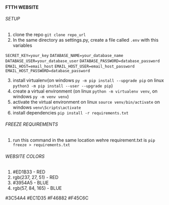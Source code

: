 #### FTTH WEBSITE

###### SETUP

1. clone the repo `git clone repo_url`
2. In the same directory as settings.py, create a file called `.env` with this variables

`SECRET_KEY=your_key`
`DATABASE_NAME=your_database_name`
`DATABASE_USER=your_database_user`
`DATABASE_PASSWORD=database_password`
`EMAIL_HOST=email_host`
`EMAIL_HOST_USER=email_host_password`
`EMAIL_HOST_PASSWORD=database_password`

3. install virtualenv(on windows `py -m pip install --upgrade pip` on linux `python3 -m pip install --user --upgrade pip`)
4. create a virtual environment (on linux `python -m virtualenv venv`, on windows `py -m venv venv`)
5. activate the virtual environment on linux `source venv/bin/activate` on windows `venv\Scripts\activate`
6. install dependencies `pip install -r requirements.txt`

###### FREEZE REQUIREMENTS

1. run this command in the same location wehre requirement.txt is `pip freeze > requirements.txt`

###### WEBSITE COLORS

1. #ED1B33 - RED
2. rgb(237, 27, 51) - RED
3. #3954A5 - BLUE
4. rgb(57, 84, 165) - BLUE

#3C54A4 #EC1D35 #F46882 #F45C6C
